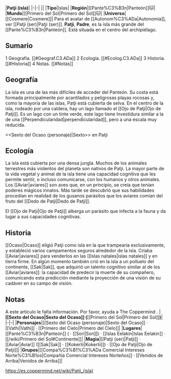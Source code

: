 

|**Patji (isla)**|
|-|-|
||
|**Tipo**|Islas|
|**Región**|[[Pante%C3%B3n\|Panteón]]🐱︎|
|**Mundo**|[[Primero del Sol\|Primero del Sol]]🐱︎|
|**Universo**|[[Cosmere\|Cosmere]]|
Para el avatar de [[Autonom%C3%ADa\|Autonomía]], ver [[Patji (ser)\|Patji (ser)]].
**Patji**, **Padre**, es la isla más grande del [[Pante%C3%B3n\|Panteón]].
Está situada en el centro del archipiélago.

## Sumario

1 Geografía. [[#Geograf.C3.ADa]] 
2 Ecología. [[#Ecolog.C3.ADa]] 
3 Historia. [[#Historia]] 
4 Notas. [[#Notas]] 


## Geografía
La isla es una de las más difíciles de acceder del Panteón. Su costa está formada principalmente por acantilados y peligrosas playas rocosas y, como la mayoría de las islas, Patji está cubierta de selva. En el centro de la isla, rodeado por una caldera, hay un lago llamado el [[Ojo de Patji\|Ojo de Patji]]. Es un lago con un tinte verde, este lago tiene Investidura similar a la de una [[Perpendicularidad\|perpendicularidad]], pero a una escala muy reducida.

  <<Sexto del Ocaso (personaje)\|Sexto>> en Patji
## Ecología
La isla está cubierta por una densa jungla. Muchos de los animales terrestres más violentos del planeta son nativos de Patji. La mayor parte de la vida vegetal y animal de la isla tiene una capacidad cognitiva que les permite sentir, o incluso comunicarse, con los humanos y otros animales.
Los [[Aviar\|aviares]] son aves que, en un principio, se creía que tenían poderes mágicos innatos. Más tarde se descubrió que sus habilidades procedían en realidad de los gusanos parásitos que los aviares comían del fruto del [[Dedo de Patji\|Dedo de Patji]].


El [[Ojo de Patji\|Ojo de Patji]] alberga un parásito que infecta a la fauna y da lugar a sus capacidades cognitivas.


## Historia
[[Ocaso\|Ocaso]] eligió Patji como isla en la que trampearía exclusivamente, y estableció varios campamentos seguros alrededor de la isla. Criaba [[Aviar\|aviares]] para venderlos en las [[Islas natales\|islas natales]] y en tierra firme. En algún momento también crió en la isla a un polluelo del continente, [[Sak\|Sak]], que adquirió un talento cognitivo similar al de los [[Aviar\|aviares]]: la capacidad de predecir la muerte de su compañero, comunicando esta predicción mediante la proyección de una visión de su cadáver en su campo de visión.

## Notas

A este artículo le falta información. Por favor, ayuda a The Coppermind .
|**[[Sexto del Ocaso\|Sexto del Ocaso]] (**[[Primero del Sol\|Primero del Sol]]**)**|
|-|-|
|**Personajes**|[[Sexto del Ocaso (personaje)\|Sexto del Ocaso]] · [[Vathi\|Vathi]] · [[Primero del Cielo\|Primero del Cielo]]|
|**Lugares**|[[Pante%C3%B3n\|Panteón]] ( · [[Sori\|Sori]]) · [[Islas Eelakin\|Islas Eelakin]] · [[/wiki/Primero del Sol#Continente]]|
|**Magia**|[[Patji (ser)\|Patji]] · [[Aviar\|Aviar]] ([[Sak\|Sak]] · [[Kokerlii\|Kokerlii]]) · [[Ojo de Patji\|Ojo de Patji]]|
|**Grupos**|[[Compa%C3%B1%C3%ADa Comercial Intereses Norte%C3%B1os\|Compañía Comercial Intereses Norteños]] · [[Venidos de Arriba\|Venidos de Arriba]]|



https://es.coppermind.net/wiki/Patji_(isla)